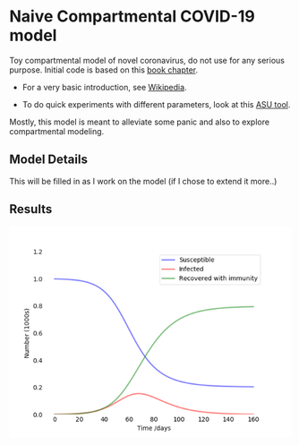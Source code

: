 # Naive Compartmental COVID-19 model
Toy compartmental model of novel coronavirus, do not use for any serious purpose. 
Initial code is based on this [book chapter](https://scipython.com/book/chapter-8-scipy/additional-examples/the-sir-epidemic-model/).

- For a very basic introduction, see [Wikipedia](https://en.wikipedia.org/wiki/Compartmental_models_in_epidemiology).

- To do quick experiments with different parameters, look at this [ASU tool](http://www.public.asu.edu/~hnesse/classes/sir.html).

Mostly, this model is meant to alleviate some panic and also to explore compartmental modeling.


## Model Details

This will be filled in as I work on the model (if I chose to extend it more..)

## Results

![SIR](SIR.png)
